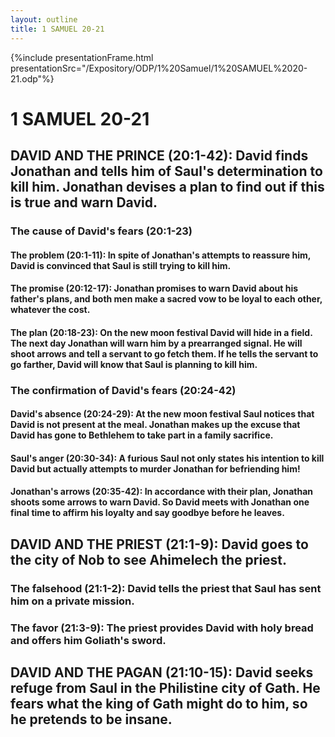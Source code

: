 ```yaml
---
layout: outline
title: 1 SAMUEL 20-21
---
```

{%include presentationFrame.html presentationSrc="/Expository/ODP/1%20Samuel/1%20SAMUEL%2020-21.odp"%}

# 1 SAMUEL 20-21 
## DAVID AND THE PRINCE (20:1-42): David finds Jonathan and tells him of Saul\'s determination to kill him. Jonathan devises a plan to find out if this is true and warn David. 
###  The cause of David\'s fears (20:1-23) 
####  The problem (20:1-11): In spite of Jonathan\'s attempts to reassure him, David is convinced that Saul is still trying to kill him. 
####  The promise (20:12-17): Jonathan promises to warn David about his father\'s plans, and both men make a sacred vow to be loyal to each other, whatever the cost. 
####  The plan (20:18-23): On the new moon festival David will hide in a field. The next day Jonathan will warn him by a prearranged signal. He will shoot arrows and tell a servant to go fetch them. If he tells the servant to go farther, David will know that Saul is planning to kill him. 
###  The confirmation of David\'s fears (20:24-42) 
####  David\'s absence (20:24-29): At the new moon festival Saul notices that David is not present at the meal. Jonathan makes up the excuse that David has gone to Bethlehem to take part in a family sacrifice. 
####  Saul\'s anger (20:30-34): A furious Saul not only states his intention to kill David but actually attempts to murder Jonathan for befriending him! 
####  Jonathan\'s arrows (20:35-42): In accordance with their plan, Jonathan shoots some arrows to warn David. So David meets with Jonathan one final time to affirm his loyalty and say goodbye before he leaves. 
## DAVID AND THE PRIEST (21:1-9): David goes to the city of Nob to see Ahimelech the priest. 
###  The falsehood (21:1-2): David tells the priest that Saul has sent him on a private mission. 
###  The favor (21:3-9): The priest provides David with holy bread and offers him Goliath\'s sword. 
## DAVID AND THE PAGAN (21:10-15): David seeks refuge from Saul in the Philistine city of Gath. He fears what the king of Gath might do to him, so he pretends to be insane. 
